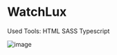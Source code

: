 # WatchLux

Used Tools:
 HTML
 SASS
 Typescript

![image](https://user-images.githubusercontent.com/100687592/215880841-40b2ec53-f633-4000-a7fd-31d2b113a4f8.png)

